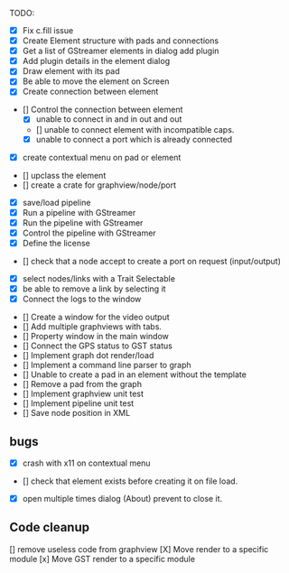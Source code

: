 TODO:

- [x] Fix c.fill issue
- [x] Create Element structure with pads and connections
- [x] Get a list of GStreamer elements in dialog add plugin
- [x] Add plugin details in the element dialog
- [x] Draw element with its pad
- [x] Be able to move the element on Screen
- [x] Create connection between element
- [] Control the connection between element
  - [x] unable to connect in and in out and out
  - [] unable to connect element with incompatible caps.
  - [x] unable to connect a port which is already connected
- [x] create contextual menu on pad or element
- [] upclass the element
- [] create a crate for graphview/node/port
- [x] save/load pipeline
- [x] Run a pipeline with GStreamer
- [x] Run the pipeline with GStreamer
- [x] Control the pipeline with GStreamer
- [x] Define the license
- [] check that a node accept to create a port on request (input/output)
- [x] select nodes/links with a Trait Selectable
- [x] be able to remove a link by selecting it
- [x] Connect the logs to the window
- [] Create a window for the video output
- [] Add multiple graphviews with tabs.
- [] Property window in the main window
- [] Connect the GPS status to GST status
- [] Implement graph dot render/load
- [] Implement a command line parser to graph
- [] Unable to create a pad in an element without the template
- [] Remove a pad from the graph
- [] Implement graphview unit test
- [] Implement pipeline unit test
- [] Save node position in XML

## bugs

- [x] crash with x11 on contextual menu
- [] check that element exists before creating it on file load.
- [x] open multiple times dialog (About) prevent to close it.

## Code cleanup

[] remove useless code from graphview
[X] Move render to a specific module
[x] Move GST render to a specific module
